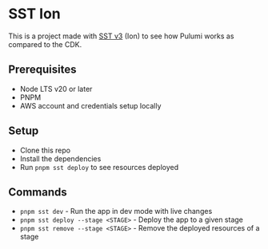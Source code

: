 # SST Ion

This is a project made with [SST v3](https://sst.dev/) (Ion) to see how Pulumi works as compared to the CDK.

## Prerequisites

- Node LTS v20 or later
- PNPM
- AWS account and credentials setup locally

## Setup

- Clone this repo
- Install the dependencies
- Run `pnpm sst deploy` to see resources deployed

## Commands

- `pnpm sst dev` - Run the app in dev mode with live changes
- `pnpm sst deploy --stage <STAGE>` - Deploy the app to a given stage
- `pnpm sst remove --stage <STAGE>` - Remove the deployed resources of a stage
